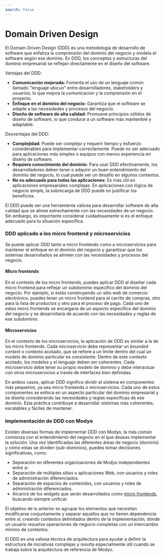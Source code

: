 ```yaml
---
search: false
---
```


# Domain Driven Design

El Domain-Driven Design (DDD) es una metodología de desarrollo de software que enfatiza la comprensión del dominio del negocio y modela el software según ese dominio. En DDD, los conceptos y estructuras del dominio empresarial se reflejan directamente en el diseño del software.

Ventajas del DDD:

- **Comunicación mejorada:** Fomenta el uso de un lenguaje común llamado "lenguaje ubicuo" entre desarrolladores, stakeholders y usuarios; lo que mejora la comunicación y la comprensión en el proyecto.
- **Enfoque en el dominio del negocio:** Garantiza que el software se adapte a las necesidades y procesos del negocio.
- **Diseño de software de alta calidad:** Promueve principios sólidos de diseño de software, lo que conduce a un software más mantenible y adaptable.

Desventajas del DDD:

- **Complejidad:** Puede ser complejo y requerir tiempo y esfuerzo considerables para implementar correctamente. Puede no ser adecuado para aplicaciones más simples o equipos con menos experiencia en diseño de software.
- **Requiere conocimiento del dominio:** Para usar DDD efectivamente, los desarrolladores deben tener o adquirir un buen entendimiento del dominio del negocio, lo cual puede ser un desafío en algunos contextos.
- **No es adecuado para todas las aplicaciones:** Es más útil en aplicaciones empresariales complejas. En aplicaciones con lógica de negocio simple, la sobrecarga de DDD puede no justificar los beneficios.

El DDD puede ser una herramienta valiosa para desarrollar software de alta calidad que se alinee estrechamente con las necesidades de un negocio. Sin embargo, es importante considerar cuidadosamente si es el enfoque adecuado para tu situación específica.

### DDD aplicado a los micro frontend y microservicios

Se puede aplicar DDD tanto a micro frontends como a microservicios para mantener el enfoque en el dominio del negocio y garantizar que los sistemas desarrollados se alineen con las necesidades y procesos del negocio.

#### Micro frontends
En el contexto de los micro frontends, puedes aplicar DDD al diseñar cada micro frontend para reflejar un subdominio específico del dominio del negocio. Por ejemplo, si estás construyendo un sitio web de comercio electrónico, puedes tener un micro frontend para el carrito de compras, otro para la lista de productos y otro para el proceso de pago. Cada uno de estos micro frontends se encargaría de un aspecto específico del dominio del negocio y se desarrollaría de acuerdo con las necesidades y reglas de ese subdominio.

#### Microservicios
En el contexto de los microservicios, la aplicación de DDD es similar a la de los micro frontends. Cada microservicio debe representar un _bounded context_ o contexto acotado, que se refiere a un límite dentro del cual un modelo de dominio particular es consistente. Dentro de este contexto acotado, los modelos y el lenguaje deben ser coherentes. Cada microservicio debe tener su propio modelo de dominio y debe interactuar con otros microservicios a través de interfaces bien definidas.

En ambos casos, aplicar DDD significa dividir el sistema en componentes más pequeños, ya sea micro frontends o microservicios. Cada uno de estos componentes se enfoca en un aspecto particular del dominio empresarial y se diseña considerando las necesidades y reglas específicas de ese dominio. Esta práctica contribuye a desarrollar sistemas más coherentes, escalables y fáciles de mantener.


### Implementación de DDD con Modyo
Existen diversas formas de implementar DDD con Modyo, la más común comienza con el entendimiento del negocio en el que deseas implementar la solución. Una vez identificadas las diferentes áreas de negocio (dominio) y cómo estas se dividen (sub-dominios), puedes tomar decisiones significativas, como:
- Separación en diferentes organizaciones de Modyo independientes entre sí.
- Separación de múltiples sitios o aplicaciones Web, con usuarios y roles de administración diferenciados.
- Separación de espacios de contenidos, con usuarios y roles de administración diferenciados.
- Alcance de los widgets que serán desarrollados como [micro frontends](/es/architecture/patterns/micro-frontend), buscando siempre unificar.

El objetivo de lo anterior es agrupar los elementos que necesitan modificarse conjuntamente y separar aquellos que no tienen dependencia entre sí; creando contextos delimitados dentro de la implementación, dónde un usuario resuelve operaciones de negocio completas con un intercambio mínimo de contextos.

El DDD es una valiosa técnica de arquitectura para ayudar a definir la estructura de iniciativas complejas y resulta especialmente útil cuando se trabaja sobre la arquitectura de referencia de Modyo.